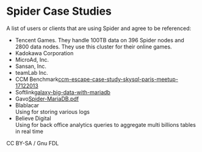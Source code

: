 # Spider Case Studies

A list of users or clients that are using Spider and agree to be referenced:

* Tencent Games. They handle 100TB data on 396 Spider nodes and 2800 data nodes. They use this cluster for their online games.
* Kadokawa Corporation
* MicroAd, Inc.
* Sansan, Inc.
* teamLab Inc.
* CCM Benchmark[ccm-escape-case-study-skysql-paris-meetup-17122013](https://www.slideshare.net/skysql/ccm-escape-case-study-skysql-paris-meetup-17122013)
* Softlink[galaxy-big-data-with-mariadb](https://fr.slideshare.net/skysql/galaxy-big-data-with-mariadb)
* Gavo[Spider-MariaDB.pdf](https://wiki.ivoa.net/internal/IVOA/InterOpMay2014NewTechnologies/Spider-MariaDB.pdf)
* Blablacar\
  Using for storing various logs
* Believe Digital\
  Using for back office analytics queries to aggregate multi billions tables in real time

CC BY-SA / Gnu FDL
